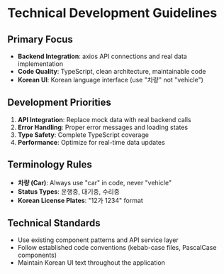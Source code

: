 # Technical Development Guidelines

## Primary Focus
- **Backend Integration**: axios API connections and real data implementation
- **Code Quality**: TypeScript, clean architecture, maintainable code
- **Korean UI**: Korean language interface (use "차량" not "vehicle")

## Development Priorities
1. **API Integration**: Replace mock data with real backend calls
2. **Error Handling**: Proper error messages and loading states  
3. **Type Safety**: Complete TypeScript coverage
4. **Performance**: Optimize for real-time data updates

## Terminology Rules
- **차량 (Car)**: Always use "car" in code, never "vehicle" 
- **Status Types**: 운행중, 대기중, 수리중
- **Korean License Plates**: "12가 1234" format

## Technical Standards
- Use existing component patterns and API service layer
- Follow established code conventions (kebab-case files, PascalCase components)
- Maintain Korean UI text throughout the application